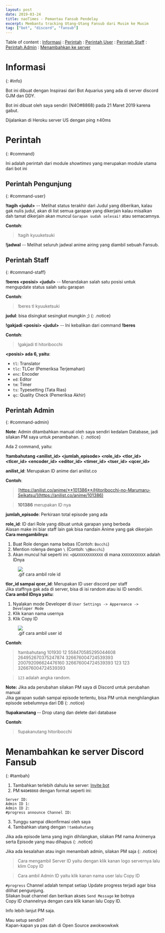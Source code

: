 ```yaml
---
layout: post
date: 2019-03-24
title: naoTimes - Pemantau Fansub Pendelay
excerpt: Membantu tracking Utang-Utang Fansub dari Musim ke Musim
tag: ["bot", "discord", "fansub"]
---
```


Table of content
: [Informasi](#info)
: [Perintah](#command)
	: [Perintah User](#command-user)
	: [Perintah Staff](#command-staff)
	: [Perintah Admin](#command-admin)
: [Menambahkan ke server](#tambah)

# Informasi
{: #info}

Bot ini dibuat dengan Inspirasi dari Bot Aquarius yang ada di server discord GJM dan DDY.

Bot ini dibuat oleh saya sendiri (N4O#8868) pada 21 Maret 2019 karena gabut.

Dijalankan di Heroku server US dengan ping ±40ms

# Perintah
{: #command}

Ini adalah perintah dari module *showtimes* yang merupakan module utama dari bot ini

## Perintah Pengunjung
{: #command-user}

**!tagih \<judul>** -- Melihat status terakhir dari Judul yang diberikan, kalau gak nulis judul, akan di list semua garapan yang dikerjain
kalau misalkan dah tamat dikerjain akan muncul ``Garapan sudah selesai!`` atau semacamnya.

**Contoh**:

>!tagih kyuuketsuki

**!jadwal** -- Melihat seluruh jadwal anime airing yang diambil sebuah Fansub.

## Perintah Staff
{: #command-staff}

**!beres \<posisi> \<judul>** -- Menandakan salah satu posisi untuk mengupdate status salah satu garapan

**Contoh**:

>!beres tl kyuuketsuki

**judul**: bisa disingkat sesingkat mungkin ;)
{: .notice}

**!gakjadi \<posisi> \<judul>** -- Ini kebalikan dari command **!beres**

**Contoh**:

>!gakjadi tl hitoribocchi

**\<posisi> ada 6, yaitu**:
- ``tl``: Translator
- ``tlc``: TLCer (Pemeriksa Terjemahan)
- ``enc``: Encoder
- ``ed``: Editor
- ``tm``: Timer
- ``ts``: Typesetting (Tata Rias)
- ``qc``: Quality Check (Pemeriksa Akhir)

## Perintah Admin
{: #command-admin}

**Note**: Admin ditambahkan manual oleh saya sendiri kedalam Database, jadi silakan PM saya untuk penambahan.
{: .notice}

Ada 2 command, yaitu:

**!tambahutang \<anilist_id> \<jumlah_episode> \<role_id> \<tlor_id> \<tlcer_id> \<encoder_id> \<editor_id> \<timer_id> \<tser_id> \<qcer_id>**

**anilist_id**: Merupakan ID anime dari anilist.co

**Contoh**:

>[https://anilist.co/anime/**101386**/Hitoribocchi-no-Marumaru-Seikatsu/](https://anilist.co/anime/101386)

>**101386** merupakan ID nya

**jumlah_episode**: Perkiraan total episode yang ada

**role_id**: ID dari Role yang dibuat untuk garapan yang berbeda<br>
Alasan make ini biar staff lain gak bisa nandain Anime yang gak dikerjain<br>
**Cara mengambilnya**:

1. Buat Role dengan nama bebas (Contoh: ``Bocchi``)
2. Mention rolenya dengan ``\`` (Contoh: ``\@Bocchi``)
3. Akan muncul hal seperti ini: ``<@&XXXXXXXXXXXX`` di mana ``XXXXXXXXXXX`` adalah IDnya

<figure>
	<img src="https://puu.sh/D3yVw/fd088611f3.gif">
	<figcaption>.gif cara ambil role id</figcaption>
</figure>

**tlor_id sampai qcer_id**: Merupakan ID user discord per staff<br>
Jika staffnya gak ada di server, bisa di isi random atau isi ID sendiri.<br>
**Cara ambil IDnya yaitu**:

1. Nyalakan mode Developer di ``User Settings -> Appereance -> Developer Mode``
2. Klik kanan nama usernya
3. Klik Copy ID

<figure>
	<img src="https://puu.sh/D3yTA/e11282996e.gif">
	<figcaption>.gif cara ambil user id</figcaption>
</figure>

**Contoh**:

>!tambahutang 101930 12 558470585295044608 264952670375247874 326676004724539393 200792096624476160 326676004724539393 123 123 326676004724539393

>``123`` adalah angka random.

**Note:** Jika ada perubahan silakan PM saya di Discord untuk perubahan manual<br>
Jika garapan sudah sampai episode tertentu, bisa PM untuk menghilangkan episode sebelumnya dari DB
{: .notice}

**!lupakanutang <judul>** -- Drop utang dan delete dari database

**Contoh**:

>!lupakanutang hitoribocchi

# Menambahkan ke server Discord Fansub 
{: #tambah}

1. Tambahkan terlebih dahulu ke server: [Invite bot](https://discordapp.com/oauth2/authorize?client_id=558256913926848537&permissions=1544027248&scope=bot)
2. PM ``N4O#8868`` dengan format seperti ini:

```
Server ID: 
Admin ID 1:
Admin ID 2:
#progress announce Channel ID:
```

3. Tunggu sampai dikonfirmasi oleh saya
4. Tambahkan utang dengan ``!tambahutang``

Jika ada episode lama yang ingin dihilangkan, silakan PM nama Animenya serta Episode yang mau dihapus
{: .notice}

Jika ada kesalahan atau ingin menambah admin, silakan PM saja
{: .notice}

>Cara mengambil Server ID yaitu dengan klik kanan logo servernya lalu klim Copy ID

>Cara ambil Admin ID yaitu klik kanan nama user lalu Copy ID

``#progress`` Channel adalah tempat setiap Update progress terjadi agar bisa dilihat pengunjung.<br>
Silakan buat channel dan berikan akses ``Send Message`` ke botnya<br>
Copy ID channelnya dengan cara klik kanan lalu Copy ID.

Info lebih lanjut PM saja.

Mau setup sendiri?<br>
Kapan-kapan ya pas dah di Open Source awokwowkwk
